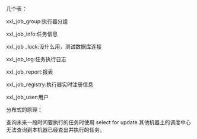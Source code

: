 几个表：

xxl_job_group:执行器分组

xxl_job_info:任务信息

xxl_job _lock:没什么用，测试数据库连接

xxl_job_log:任务执行日志

xxl_job_report:报表

xxl_job_registry:执行器实时注册信息

xxl_job_user:用户



分布式的原理：

查询未来一段时间要执行的任务时使用 select for update.其他机器上的调度中心无法查询到本机器已经查出并执行的任务。



